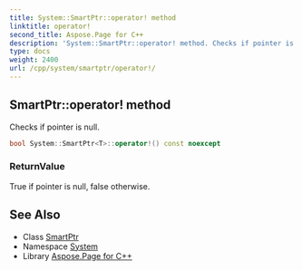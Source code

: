 ```yaml
---
title: System::SmartPtr::operator! method
linktitle: operator!
second_title: Aspose.Page for C++
description: 'System::SmartPtr::operator! method. Checks if pointer is null in C++.'
type: docs
weight: 2400
url: /cpp/system/smartptr/operator!/
---
```

## SmartPtr::operator! method


Checks if pointer is null.

```cpp
bool System::SmartPtr<T>::operator!() const noexcept
```


### ReturnValue

True if pointer is null, false otherwise.

## See Also

* Class [SmartPtr](../)
* Namespace [System](../../)
* Library [Aspose.Page for C++](../../../)
